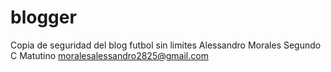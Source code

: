 # blogger
Copia de seguridad del blog futbol sin limites
Alessandro Morales
Segundo C Matutino
moralesalessandro2825@gmail.com
